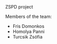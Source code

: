 <div> ZSPD project </div>

<p> Members of the team: 
<ul>
  <li>Fris Domonkos</li>
  <li>Homolya Panni</li>
  <li>Turcsik Zsófia</li>
</ul>
</p>
